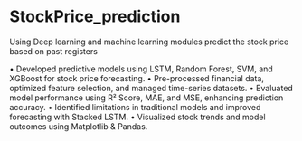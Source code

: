 # StockPrice_prediction
Using Deep learning and machine learning modules predict the stock price based on past registers

•	Developed predictive models using LSTM, Random Forest, SVM, and XGBoost for stock price forecasting.
•	Pre-processed financial data, optimized feature selection, and managed time-series datasets.
•	Evaluated model performance using R² Score, MAE, and MSE, enhancing prediction accuracy.
•	Identified limitations in traditional models and improved forecasting with Stacked LSTM.
•	Visualized stock trends and model outcomes using Matplotlib & Pandas.

